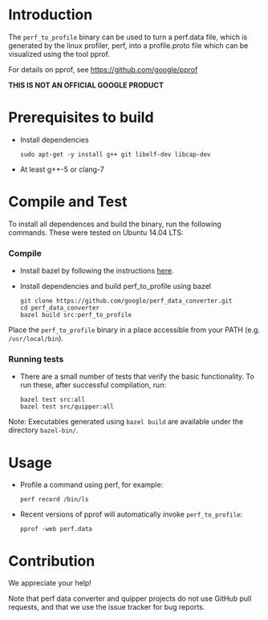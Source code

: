 # Introduction

The `perf_to_profile` binary can be used to turn a perf.data file, which is
generated by the linux profiler, perf, into a profile.proto file which can be
visualized using the tool pprof.

For details on pprof, see https://github.com/google/pprof

**THIS IS NOT AN OFFICIAL GOOGLE PRODUCT**

# Prerequisites to build
* Install dependencies

  ```
  sudo apt-get -y install g++ git libelf-dev libcap-dev
  ```
* At least g++-5 or clang-7

# Compile and Test
To install all dependences and build the binary, run the following commands.
These were tested on Ubuntu 14.04 LTS:

### Compile
* Install bazel by following the instructions [here](https://docs.bazel.build/versions/master/install.html).
* Install dependencies and build perf_to_profile using bazel

  ```
  git clone https://github.com/google/perf_data_converter.git
  cd perf_data_converter
  bazel build src:perf_to_profile
  ```

Place the `perf_to_profile` binary in a place accessible from your PATH (e.g. `/usr/local/bin`).


### Running tests
* There are a small number of tests that verify the basic functionality.
  To run these, after successful compilation, run:

  ```
  bazel test src:all
  bazel test src/quipper:all
  ```

Note: Executables generated using `bazel build` are available under the
directory `bazel-bin/`.

# Usage
* Profile a command using perf, for example:

  ```
  perf record /bin/ls
  ```

* Recent versions of pprof will automatically invoke `perf_to_profile`:

  ```
  pprof -web perf.data
  ```

# Contribution
We appreciate your help!

Note that perf data converter and quipper projects do not use GitHub pull
requests, and that we use the issue tracker for bug reports.

